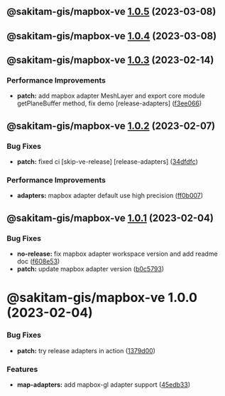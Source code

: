 ## @sakitam-gis/mapbox-ve [1.0.5](https://github.com/sakitam-gis/vis-engine/compare/@sakitam-gis/mapbox-ve@1.0.4...@sakitam-gis/mapbox-ve@1.0.5) (2023-03-08)

## @sakitam-gis/mapbox-ve [1.0.4](https://github.com/sakitam-gis/vis-engine/compare/@sakitam-gis/mapbox-ve@1.0.3...@sakitam-gis/mapbox-ve@1.0.4) (2023-03-08)

## @sakitam-gis/mapbox-ve [1.0.3](https://github.com/sakitam-gis/vis-engine/compare/@sakitam-gis/mapbox-ve@1.0.2...@sakitam-gis/mapbox-ve@1.0.3) (2023-02-14)


### Performance Improvements

* **patch:** add mapbox adapter MeshLayer and export core module getPlaneBuffer method, fix demo [release-adapters] ([f3ee066](https://github.com/sakitam-gis/vis-engine/commit/f3ee066b368d99f55cf0848e1cc6b8286736ef24))

## @sakitam-gis/mapbox-ve [1.0.2](https://github.com/sakitam-gis/vis-engine/compare/@sakitam-gis/mapbox-ve@1.0.1...@sakitam-gis/mapbox-ve@1.0.2) (2023-02-07)


### Bug Fixes

* **patch:** fixed ci [skip-ve-release] [release-adapters] ([34dfdfc](https://github.com/sakitam-gis/vis-engine/commit/34dfdfc2534f54eeee8c12d023221cd7292b3d48))


### Performance Improvements

* **adapters:** mapbox adapter default use high precision ([ff0b007](https://github.com/sakitam-gis/vis-engine/commit/ff0b007cf9b9b03f69763556a20d2249197912c0))

## @sakitam-gis/mapbox-ve [1.0.1](https://github.com/sakitam-gis/vis-engine/compare/@sakitam-gis/mapbox-ve@1.0.0...@sakitam-gis/mapbox-ve@1.0.1) (2023-02-04)


### Bug Fixes

* **no-release:** fix mapbox adapter workspace version and add readme doc ([f608e53](https://github.com/sakitam-gis/vis-engine/commit/f608e53f8a6af0b98297019af3dbafdf8624a845))
* **patch:** update mapbox adapter version ([b0c5793](https://github.com/sakitam-gis/vis-engine/commit/b0c579367c1d92c52c0f2145003cf5efe1270205))

# @sakitam-gis/mapbox-ve 1.0.0 (2023-02-04)


### Bug Fixes

* **patch:** try release adapters in action ([1379d00](https://github.com/sakitam-gis/vis-engine/commit/1379d005e700109e37381f7bd2e8cc11a9e0a772))


### Features

* **map-adapters:** add mapbox-gl adapter support ([45edb33](https://github.com/sakitam-gis/vis-engine/commit/45edb33234be8c8180b5886eebe0a4ac8c00e778))
